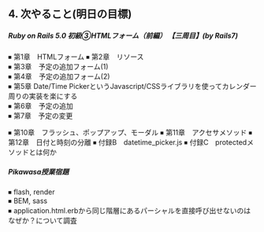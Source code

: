 ## 4. 次やること(明日の目標) 
##### Ruby on Rails 5.0 初級③HTMLフォーム（前編） 【三周目】(by Rails7)
⏹ 第1章　HTMLフォーム
⏹ 第2章　リソース  
⏹ 第3章　予定の追加フォーム(1)  
⏹ 第4章　予定の追加フォーム(2)  
⏹ 第5章  Date/Time PickerというJavascript/CSSライブラリを使ってカレンダー周りの実装を楽にする  
⏹ 第6章　予定の追加  
⏹ 第7章　予定の変更  

⏹ 第10章　フラッシュ、ポップアップ、モーダル
⏹ 第11章　アクセサメソッド
⏹ 第12章　日付と時刻の分離
⏹ 付録B　datetime_picker.js
⏹ 付録C　protectedメソッドとは何か　

##### Pikawasa授業宿題
⏹ flash, render  
⏹ BEM, sass  
⏹ application.html.erbから同じ階層にあるパーシャルを直接呼び出せないのはなぜか？について調査  
